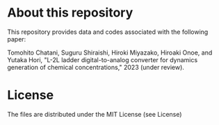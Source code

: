 # About this repository
This repository provides data and codes associated with the following paper: 

Tomohito Chatani, Suguru Shiraishi, Hiroki Miyazako, Hiroaki Onoe, and Yutaka Hori, "L-2L ladder digital-to-analog converter for dynamics generation of chemical concentrations," 2023 (under review).

# License
The files are distributed under the MIT License (see License)

